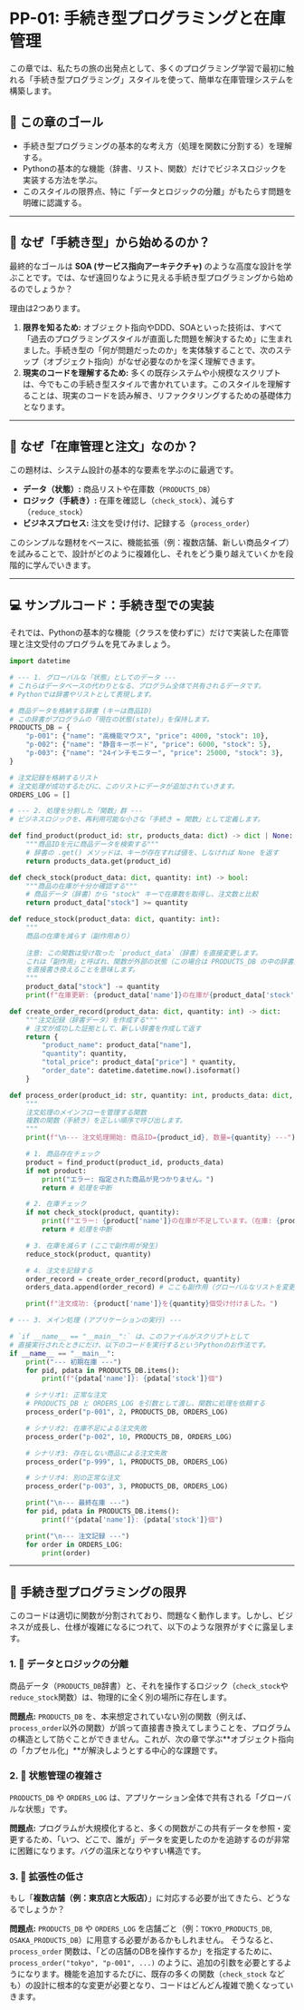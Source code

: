 # PP-01: 手続き型プログラミングと在庫管理

この章では、私たちの旅の出発点として、多くのプログラミング学習で最初に触れる「手続き型プログラミング」スタイルを使って、簡単な在庫管理システムを構築します。

## 🎯 この章のゴール

  * 手続き型プログラミングの基本的な考え方（処理を関数に分割する）を理解する。
  * Pythonの基本的な機能（辞書、リスト、関数）だけでビジネスロジックを実装する方法を学ぶ。
  * このスタイルの限界点、特に「データとロジックの分離」がもたらす問題を明確に認識する。

-----

## 🤔 なぜ「手続き型」から始めるのか？

最終的なゴールは **SOA (サービス指向アーキテクチャ)** のような高度な設計を学ぶことです。では、なぜ遠回りなように見える手続き型プログラミングから始めるのでしょうか？

理由は2つあります。

1.  **限界を知るため:** オブジェクト指向やDDD、SOAといった技術は、すべて「過去のプログラミングスタイルが直面した問題を解決するため」に生まれました。手続き型の「何が問題だったのか」を実体験することで、次のステップ（オブジェクト指向）がなぜ必要なのかを深く理解できます。
2.  **現実のコードを理解するため:**
    多くの既存システムや小規模なスクリプトは、今でもこの手続き型スタイルで書かれています。このスタイルを理解することは、現実のコードを読み解き、リファクタリングするための基礎体力となります。

-----

## 🛒 なぜ「在庫管理と注文」なのか？

この題材は、システム設計の基本的な要素を学ぶのに最適です。

  * **データ（状態）:** 商品リストや在庫数（`PRODUCTS_DB`）
  * **ロジック（手続き）:** 在庫を確認し（`check_stock`）、減らす（`reduce_stock`）
  * **ビジネスプロセス:** 注文を受け付け、記録する（`process_order`）

このシンプルな題材をベースに、機能拡張（例：複数店舗、新しい商品タイプ）を試みることで、設計がどのように複雑化し、それをどう乗り越えていくかを段階的に学んでいきます。

-----

## 💻 サンプルコード：手続き型での実装

それでは、Pythonの基本的な機能（クラスを使わずに）だけで実装した在庫管理と注文受付のプログラムを見てみましょう。

```python
import datetime

# --- 1. グローバルな「状態」としてのデータ ---
# これらはデータベースの代わりとなる、プログラム全体で共有されるデータです。
# Pythonでは辞書やリストとして表現します。

# 商品データを格納する辞書 (キーは商品ID)
# この辞書がプログラムの「現在の状態(state)」を保持します。
PRODUCTS_DB = {
    "p-001": {"name": "高機能マウス", "price": 4000, "stock": 10},
    "p-002": {"name": "静音キーボード", "price": 6000, "stock": 5},
    "p-003": {"name": "24インチモニター", "price": 25000, "stock": 3},
}

# 注文記録を格納するリスト
# 注文処理が成功するたびに、このリストにデータが追加されていきます。
ORDERS_LOG = []

# --- 2. 処理を分割した「関数」群 ---
# ビジネスロジックを、再利用可能な小さな「手続き = 関数」として定義します。

def find_product(product_id: str, products_data: dict) -> dict | None:
    """商品IDを元に商品データを検索する"""
    # 辞書の .get() メソッドは、キーが存在すれば値を、しなければ None を返す
    return products_data.get(product_id)

def check_stock(product_data: dict, quantity: int) -> bool:
    """商品の在庫が十分か確認する"""
    # 商品データ（辞書）から "stock" キーで在庫数を取得し、注文数と比較
    return product_data["stock"] >= quantity

def reduce_stock(product_data: dict, quantity: int):
    """
    商品の在庫を減らす（副作用あり）
    
    注意: この関数は受け取った `product_data`（辞書）を直接変更します。
    これは「副作用」と呼ばれ、関数が外部の状態（この場合は PRODUCTS_DB の中の辞書）
    を直接書き換えることを意味します。
    """
    product_data["stock"] -= quantity
    print(f"在庫更新: {product_data['name']}の在庫が{product_data['stock']}になりました。")

def create_order_record(product_data: dict, quantity: int) -> dict:
    """注文記録（辞書データ）を作成する"""
    # 注文が成功した証拠として、新しい辞書を作成して返す
    return {
        "product_name": product_data["name"],
        "quantity": quantity,
        "total_price": product_data["price"] * quantity,
        "order_date": datetime.datetime.now().isoformat()
    }

def process_order(product_id: str, quantity: int, products_data: dict, orders_data: list):
    """
    注文処理のメインフローを管理する関数
    複数の関数（手続き）を正しい順序で呼び出します。
    """
    print(f"\n--- 注文処理開始: 商品ID={product_id}, 数量={quantity} ---")

    # 1. 商品存在チェック
    product = find_product(product_id, products_data)
    if not product:
        print("エラー: 指定された商品が見つかりません。")
        return # 処理を中断

    # 2. 在庫チェック
    if not check_stock(product, quantity):
        print(f"エラー: {product['name']}の在庫が不足しています。（在庫: {product['stock']}）")
        return # 処理を中断

    # 3. 在庫を減らす (ここで副作用が発生)
    reduce_stock(product, quantity)

    # 4. 注文を記録する
    order_record = create_order_record(product, quantity)
    orders_data.append(order_record) # ここも副作用（グローバルなリストを変更）

    print(f"注文成功: {product['name']}を{quantity}個受け付けました。")

# --- 3. メイン処理 (アプリケーションの実行) ---

# `if __name__ == "__main__":` は、このファイルがスクリプトとして
# 直接実行されたときにだけ、以下のコードを実行するというPythonのお作法です。
if __name__ == "__main__":
    print("--- 初期在庫 ---")
    for pid, pdata in PRODUCTS_DB.items():
        print(f"{pdata['name']}: {pdata['stock']}個")

    # シナリオ1: 正常な注文
    # PRODUCTS_DB と ORDERS_LOG を引数として渡し、関数に処理を依頼する
    process_order("p-001", 2, PRODUCTS_DB, ORDERS_LOG)

    # シナリオ2: 在庫不足による注文失敗
    process_order("p-002", 10, PRODUCTS_DB, ORDERS_LOG)

    # シナリオ3: 存在しない商品による注文失敗
    process_order("p-999", 1, PRODUCTS_DB, ORDERS_LOG)

    # シナリオ4: 別の正常な注文
    process_order("p-003", 3, PRODUCTS_DB, ORDERS_LOG)

    print("\n--- 最終在庫 ---")
    for pid, pdata in PRODUCTS_DB.items():
        print(f"{pdata['name']}: {pdata['stock']}個")

    print("\n--- 注文記録 ---")
    for order in ORDERS_LOG:
        print(order)
```

-----

## 🚧 手続き型プログラミングの限界

このコードは適切に関数が分割されており、問題なく動作します。しかし、ビジネスが成長し、仕様が複雑になるにつれて、以下のような限界がすぐに露呈します。

### 1\. 🔗 データとロジックの分離

商品データ（`PRODUCTS_DB`辞書）と、それを操作するロジック（`check_stock`や`reduce_stock`関数）は、物理的に全く別の場所に存在します。

**問題点:**
`PRODUCTS_DB` を、本来想定されていない別の関数（例えば、`process_order`以外の関数）が誤って直接書き換えてしまうことを、プログラムの構造として防ぐことができません。これが、次の章で学ぶ\*\*オブジェクト指向の「カプセル化」\*\*が解決しようとする中心的な課題です。

### 2\. 🤯 状態管理の複雑さ

`PRODUCTS_DB` や `ORDERS_LOG` は、アプリケーション全体で共有される「グローバルな状態」です。

**問題点:**
プログラムが大規模化すると、多くの関数がこの共有データを参照・変更するため、「いつ、どこで、誰が」データを変更したのかを追跡するのが非常に困難になります。バグの温床となりやすい構造です。

### 3. 🌱 拡張性の低さ
もし「**複数店舗（例：東京店と大阪店）**」に対応する必要が出てきたら、どうなるでしょうか？

**問題点:**
`PRODUCTS_DB` や `ORDERS_LOG` を店舗ごと（例：`TOKYO_PRODUCTS_DB`, `OSAKA_PRODUCTS_DB`）に用意する必要があるかもしれません。
そうなると、`process_order` 関数は、「どの店舗のDBを操作するか」を指定するために、`process_order("tokyo", "p-001", ...)` のように、追加の引数を必要とするようになります。機能を追加するたびに、既存の多くの関数（`check_stock` なども）の設計に根本的な変更が必要となり、コードはどんどん複雑で脆くなっていきます。

